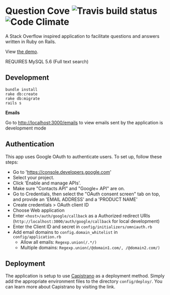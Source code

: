 # Question Cove ![Travis build status](https://travis-ci.org/severest/question-cove.svg?branch=master) ![Code Climate](https://codeclimate.com/github/severest/question-cove/badges/gpa.svg)

A Stack Overflow inspired application to facilitate questions and answers written in Ruby on Rails.

View [the demo](https://questioncove.thealtitude.ca).

REQUIRES MySQL 5.6 (Full text search)

## Development

```
bundle install
rake db:create
rake db:migrate
rails s
```

**Emails**

Go to <http://localhost:3000/emails> to view emails sent by the application is development mode


## Authentication

This app uses Google OAuth to authenticate users. To set up, follow these steps:

- Go to 'https://console.developers.google.com'
- Select your project.
- Click 'Enable and manage APIs'.
- Make sure "Contacts API" and "Google+ API" are on.
- Go to Credentials, then select the "OAuth consent screen" tab on top, and provide an 'EMAIL ADDRESS' and a 'PRODUCT NAME'
- Create credentials > OAuth client ID
- Choose Web application
- Enter `<host>/auth/google/callback` as a Authorized redirect URIs (`http://localhost:3000/auth/google/callback` for local development)
- Enter the Client ID and secret in `config/initializers/omniauth.rb`
- Add email domains to `config.domain_whitelist` in `config/application.rb`
  - Allow all emails: `Regexp.union(/.*/)`
  - Multiple domains: `Regexp.union(/@domain1.com/, /@domain2.com/)`


## Deployment

The application is setup to use [Capistrano](https://github.com/capistrano/capistrano) as a deployment method. Simply add the appropriate environment files to the directory `config/deploy/`. You can learn more about Capistrano by visiting the link.
